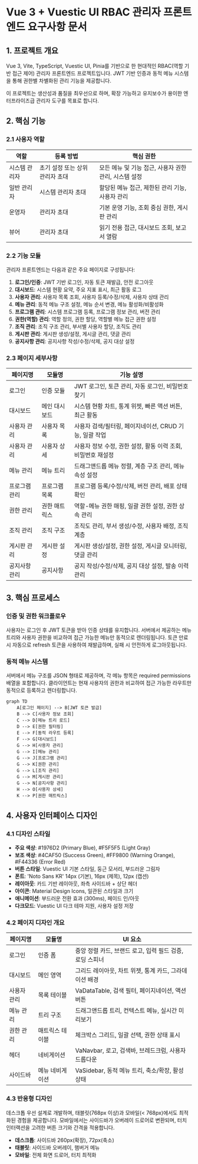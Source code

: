 # Vue 3 + Vuestic UI RBAC 관리자 프론트엔드 요구사항 문서

## 1. 프로젝트 개요

Vue 3, Vite, TypeScript, Vuestic UI, Pinia를 기반으로 한 현대적인 RBAC(역할 기반 접근 제어) 관리자 프론트엔드 프로젝트입니다. JWT 기반 인증과 동적 메뉴 시스템을 통해 권한별 차별화된 관리 기능을 제공합니다.

이 프로젝트는 생산성과 품질을 최우선으로 하며, 확장 가능하고 유지보수가 용이한 엔터프라이즈급 관리자 도구를 목표로 합니다.

## 2. 핵심 기능

### 2.1 사용자 역할

| 역할 | 등록 방법 | 핵심 권한 |
|------|-----------|----------|
| 시스템 관리자 | 초기 설정 또는 상위 관리자 초대 | 모든 메뉴 및 기능 접근, 사용자 권한 관리, 시스템 설정 |
| 일반 관리자 | 시스템 관리자 초대 | 할당된 메뉴 접근, 제한된 관리 기능, 사용자 관리 |
| 운영자 | 관리자 초대 | 기본 운영 기능, 조회 중심 권한, 게시판 관리 |
| 뷰어 | 관리자 초대 | 읽기 전용 접근, 대시보드 조회, 보고서 열람 |

### 2.2 기능 모듈

관리자 프론트엔드는 다음과 같은 주요 페이지로 구성됩니다:

1. **로그인/인증**: JWT 기반 로그인, 자동 토큰 재발급, 안전 로그아웃
2. **대시보드**: 시스템 현황 요약, 주요 지표 표시, 최근 활동 로그
3. **사용자 관리**: 사용자 목록 조회, 사용자 등록/수정/삭제, 사용자 상태 관리
4. **메뉴 관리**: 동적 메뉴 구조 설정, 메뉴 순서 변경, 메뉴 활성화/비활성화
5. **프로그램 관리**: 시스템 프로그램 등록, 프로그램 정보 관리, 버전 관리
6. **권한(역할) 관리**: 역할 정의, 권한 할당, 역할별 메뉴 접근 권한 설정
7. **조직 관리**: 조직 구조 관리, 부서별 사용자 할당, 조직도 관리
8. **게시판 관리**: 게시판 생성/설정, 게시글 관리, 댓글 관리
9. **공지사항 관리**: 공지사항 작성/수정/삭제, 공지 대상 설정

### 2.3 페이지 세부사항

| 페이지명 | 모듈명 | 기능 설명 |
|----------|--------|----------|
| 로그인 | 인증 모듈 | JWT 로그인, 토큰 관리, 자동 로그인, 비밀번호 찾기 |
| 대시보드 | 메인 대시보드 | 시스템 현황 차트, 통계 위젯, 빠른 액션 버튼, 최근 활동 |
| 사용자 관리 | 사용자 목록 | 사용자 검색/필터링, 페이지네이션, CRUD 기능, 일괄 작업 |
| 사용자 관리 | 사용자 상세 | 사용자 정보 수정, 권한 설정, 활동 이력 조회, 비밀번호 재설정 |
| 메뉴 관리 | 메뉴 트리 | 드래그앤드롭 메뉴 정렬, 계층 구조 관리, 메뉴 속성 설정 |
| 프로그램 관리 | 프로그램 목록 | 프로그램 등록/수정/삭제, 버전 관리, 배포 상태 확인 |
| 권한 관리 | 권한 매트릭스 | 역할-메뉴 권한 매핑, 일괄 권한 설정, 권한 상속 관리 |
| 조직 관리 | 조직 구조 | 조직도 관리, 부서 생성/수정, 사용자 배정, 조직 계층 |
| 게시판 관리 | 게시판 설정 | 게시판 생성/설정, 권한 설정, 게시글 모니터링, 댓글 관리 |
| 공지사항 관리 | 공지사항 | 공지 작성/수정/삭제, 공지 대상 설정, 발송 이력 관리 |

## 3. 핵심 프로세스

### 인증 및 권한 워크플로우

사용자는 로그인 후 JWT 토큰을 받아 인증 상태를 유지합니다. 서버에서 제공하는 메뉴 트리와 사용자 권한을 비교하여 접근 가능한 메뉴만 동적으로 렌더링됩니다. 토큰 만료 시 자동으로 refresh 토큰을 사용하여 재발급하며, 실패 시 안전하게 로그아웃됩니다.

### 동적 메뉴 시스템

서버에서 메뉴 구조를 JSON 형태로 제공하며, 각 메뉴 항목은 required permissions 배열을 포함합니다. 클라이언트는 현재 사용자의 권한과 비교하여 접근 가능한 라우트만 동적으로 등록하고 렌더링합니다.

```mermaid
graph TD
    A[로그인 페이지] --> B[JWT 토큰 발급]
    B --> C[사용자 정보 조회]
    C --> D[메뉴 트리 로드]
    D --> E[권한 필터링]
    E --> F[동적 라우트 등록]
    F --> G[대시보드]
    G --> H[사용자 관리]
    G --> I[메뉴 관리]
    G --> J[프로그램 관리]
    G --> K[권한 관리]
    G --> L[조직 관리]
    G --> M[게시판 관리]
    G --> N[공지사항 관리]
    H --> O[사용자 상세]
    K --> P[권한 매트릭스]
```

## 4. 사용자 인터페이스 디자인

### 4.1 디자인 스타일

- **주요 색상**: #1976D2 (Primary Blue), #F5F5F5 (Light Gray)
- **보조 색상**: #4CAF50 (Success Green), #FF9800 (Warning Orange), #F44336 (Error Red)
- **버튼 스타일**: Vuestic UI 기본 스타일, 둥근 모서리, 부드러운 그림자
- **폰트**: 'Noto Sans KR' 14px (기본), 16px (제목), 12px (캡션)
- **레이아웃**: 카드 기반 레이아웃, 좌측 사이드바 + 상단 헤더
- **아이콘**: Material Design Icons, 일관된 스타일과 크기
- **애니메이션**: 부드러운 전환 효과 (300ms), 페이드 인/아웃
- **다크모드**: Vuestic UI 다크 테마 지원, 사용자 설정 저장

### 4.2 페이지 디자인 개요

| 페이지명 | 모듈명 | UI 요소 |
|----------|--------|--------|
| 로그인 | 인증 폼 | 중앙 정렬 카드, 브랜드 로고, 입력 필드 검증, 로딩 스피너 |
| 대시보드 | 메인 영역 | 그리드 레이아웃, 차트 위젯, 통계 카드, 그라데이션 배경 |
| 사용자 관리 | 목록 테이블 | VaDataTable, 검색 필터, 페이지네이션, 액션 버튼 |
| 메뉴 관리 | 트리 구조 | 드래그앤드롭 트리, 컨텍스트 메뉴, 실시간 미리보기 |
| 권한 관리 | 매트릭스 테이블 | 체크박스 그리드, 일괄 선택, 권한 상태 표시 |
| 헤더 | 네비게이션 | VaNavbar, 로고, 검색바, 브레드크럼, 사용자 드롭다운 |
| 사이드바 | 메뉴 네비게이션 | VaSidebar, 동적 메뉴 트리, 축소/확장, 활성 상태 |

### 4.3 반응형 디자인

데스크톱 우선 설계로 개발하며, 태블릿(768px 이상)과 모바일(< 768px)에서도 최적화된 경험을 제공합니다. 모바일에서는 사이드바가 오버레이 드로어로 변환되며, 터치 인터랙션을 고려한 버튼 크기와 간격을 적용합니다.

- **데스크톱**: 사이드바 260px(확장), 72px(축소)
- **태블릿**: 사이드바 오버레이, 햄버거 메뉴
- **모바일**: 전체 화면 드로어, 터치 최적화